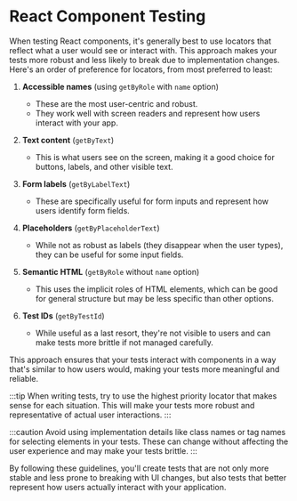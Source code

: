 # React Component Testing

When testing React components, it's generally best to use locators that reflect what a user would see or interact with. This approach makes your tests more robust and less likely to break due to implementation changes. Here's an order of preference for locators, from most preferred to least:

1. **Accessible names** (using `getByRole` with `name` option)
   - These are the most user-centric and robust.
   - They work well with screen readers and represent how users interact with your app.

2. **Text content** (`getByText`)
   - This is what users see on the screen, making it a good choice for buttons, labels, and other visible text.

3. **Form labels** (`getByLabelText`)
   - These are specifically useful for form inputs and represent how users identify form fields.

4. **Placeholders** (`getByPlaceholderText`)
   - While not as robust as labels (they disappear when the user types), they can be useful for some input fields.

5. **Semantic HTML** (`getByRole` without `name` option)
   - This uses the implicit roles of HTML elements, which can be good for general structure but may be less specific than other options.

6. **Test IDs** (`getByTestId`)
   - While useful as a last resort, they're not visible to users and can make tests more brittle if not managed carefully.

This approach ensures that your tests interact with components in a way that's similar to how users would, making your tests more meaningful and reliable.

:::tip
When writing tests, try to use the highest priority locator that makes sense for each situation. This will make your tests more robust and representative of actual user interactions.
:::

:::caution
Avoid using implementation details like class names or tag names for selecting elements in your tests. These can change without affecting the user experience and may make your tests brittle.
:::

By following these guidelines, you'll create tests that are not only more stable and less prone to breaking with UI changes, but also tests that better represent how users actually interact with your application.